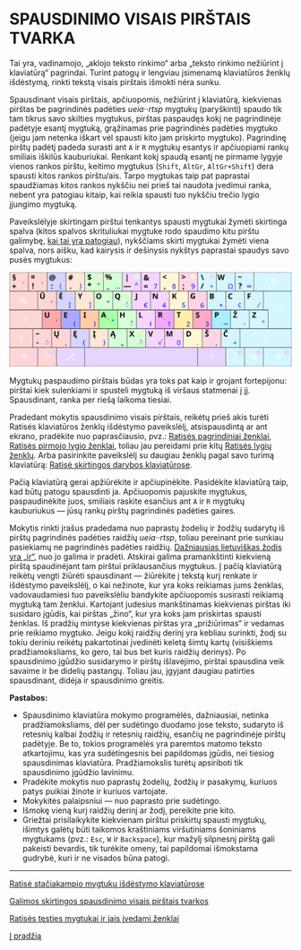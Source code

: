 
# SPAUSDINIMO VISAIS PIRŠTAIS TVARKA

Tai yra, vadinamojo, „aklojo teksto rinkimo“ arba „teksto rinkimo nežiūrint į klaviatūrą“ pagrindai. Turint patogų ir lengviau įsimenamą klaviatūros ženklų išdėstymą, rinkti tekstą visais pirštais išmokti nėra sunku.

Spausdinant visais pirštais, apčiuopomis, nežiūrint į klaviatūrą, kiekvienas pirštas be pagrindinės padėties _ueia··rtsp_ mygtukų (paryškinti) spaudo tik tam tikrus savo skilties mygtukus, pirštas paspaudęs kokį ne pagrindinėje padėtyje esantį mygtuką, grąžinamas prie pagrindinės padėties mygtuko (jeigu jam netenka iškart vėl spausti kito jam priskirto mygtuko). Pagrindinę pirštų padėtį padeda surasti ant ```A``` ir ```R``` mygtukų esantys ir apčiuopiami rankų smiliais iškilūs kauburiukai. Renkant kokį spaudą esantį ne pirmame lygyje vienos rankos pirštu, keitimo mygtukus (```Shift```, ```AltGr```, ```AltGr+Shift```) dera spausti kitos rankos pirštu/ais. Tarpo mygtukas taip pat paprastai spaudžiamas kitos rankos nykščiu nei prieš tai naudota įvedimui ranka, nebent yra patogiau kitaip, kai reikia spausti tuo nykščiu trečio lygio įjungimo mygtuką.

Paveikslėlyje skirtingam pirštui tenkantys spausti mygtukai žymėti skirtinga spalva (kitos spalvos skrituliukai mygtuke rodo spaudimo kitu pirštu galimybę, [kai tai yra patogiau](skirtingos-spausdinimo-tvarkos.md)), nykščiams skirti mygtukai žymėti viena spalva, nors aišku, kad kairysis ir dešinysis nykštys paprastai spaudys savo pusės mygtukus:

![Spausdinimo visais pirštais tvarka](images/ratise-spausdinimo-tvarka.svg)

Mygtukų paspaudimo pirštais būdas yra toks pat kaip ir grojant fortepijonu: pirštai kiek sulenkiami ir spusteli mygtuką iš viršaus statmenai į jį. Spausdinant, ranka per riešą laikoma tiesiai.

Pradedant mokytis spausdinimo visais pirštais, reikėtų prieš akis turėti Ratisės klaviatūros ženklų išdėstymo paveikslėlį, atsispausdintą ar ant ekrano, pradėkite nuo paprasčiausio, pvz.: [Ratisės pagrindiniai ženklai](images/lt-ratise-isdestymas.svg), [Ratisės pirmojo lygio ženklai](images/kb-lt-ratise-1-lygis.svg), toliau jau pereidami prie kitų [Ratisės lygių ženklų](ratises-isdestymo-lygiai.md). Arba pasirinkite paveikslėlį su daugiau ženklų pagal savo turimą klaviatūrą: [Ratisė skirtingos darybos klaviatūrose](ratise-skirtingos-darybos-klaviaturose.md).

Pačią klaviatūrą gerai apžiūrėkite ir apčiupinėkite. Pasidėkite klaviatūrą taip, kad būtų patogu spausdinti ja. Apčiuopomis pajuskite mygtukus, paspaudinėkite juos, smiliais raskite esančius ant ```A``` ir ```R``` mygtukų kauburiukus — jūsų rankų pirštų pagrindinės padėties gaires.

Mokytis rinkti įrašus pradedama nuo paprastų žodelių ir žodžių sudarytų iš pirštų pagrindinės padėties raidžių _ueia··rtsp_, toliau pereinant prie sunkiau pasiekiamų ne pagrindinės padėties raidžių. [Dažniausias lietuviškas žodis yra „ir“](dazniausi-lt-zodziai.txt), nuo jo galima ir pradėti. Atskirai galima pramankštinti kiekvieną pirštą spaudinėjant tam pirštui priklausančius mygtukus. Į pačią klaviatūrą reikėtų vengti žiūrėti spausdinant — žiūrėkite į tekstą kurį renkate ir išdėstymo paveikslėlį, o kai nežinote, kur yra koks reikiamas jums ženklas, vadovaudamiesi tuo paveikslėliu bandykite apčiuopomis susirasti reikiamą mygtuką tam ženklui. Kartojant judesius mankštinamas kiekvienas pirštas iki susidaro įgūdis, kai pirštas „žino“, kur yra koks jam priskirtas spausti ženklas. Iš pradžių mintyse kiekvienas pirštas yra „prižiūrimas“ ir vedamas prie reikiamo mygtuko. Jeigu kokį raidžių derinį yra kebliau surinkti, žodį su tokiu deriniu reikėtų pakartotinai įvedinėti keletą šimtų kartų (visiškiems pradžiamoksliams, ko gero, tai bus bet kuris raidžių derinys). Po spausdinimo įgūdžio susidarymo ir pirštų išlavėjimo, pirštai spausdina veik savaime ir be didelių pastangų. Toliau jau, įgyjant daugiau patirties spausdinant, didėja ir spausdinimo greitis.

__Pastabos:__
+ Spausdinimo klaviatūra mokymo programėlės, dažniausiai, netinka pradžiamoksliams, dėl per sudėtingo duodamo jose teksto, sudaryto iš retesnių kalbai žodžių ir retesnių raidžių, esančių ne pagrindinėje pirštų padėtyje. Be to, tokios programėlės yra paremtos matomo teksto atkartojimu, kas yra sudėtingesnis bei papildomas įgūdis, nei tiesiog spausdinimas klaviatūra. Pradžiamokslis turėtų apsiriboti tik spausdinimo įgūdžio lavinimu.
+ Pradėkite mokytis nuo paprastų žodelių, žodžių ir pasakymų, kuriuos patys puikiai žinote ir kuriuos vartojate.
+ Mokykitės palaipsniui — nuo paprasto prie sudėtingo.
+ Išmokę vieną kurį raidžių derinį ar žodį, pereikite prie kito.
+ Griežtai prisilaikykite kiekvienam pirštui priskirtų spausti mygtukų, išimtys galėtų būti taikomos kraštiniams viršutiniams šoniniams mygtukams (pvz.: ```Esc```, ```W``` ir ```Backspace```), kur mažylį silpnesnį pirštą gali pakeisti bevardis, tik turėkite omeny, tai papildomai išmokstama gudrybė, kuri ir ne visados būna patogi.


-------------------------

[Ratisė stačiakampio mygtukų išdėstymo klaviatūrose](ratise-staciakampese-klaviaturose.md)

[Galimos skirtingos spausdinimo visais pirštais tvarkos](skirtingos-spausdinimo-tvarkos.md)

[Ratisės tęsties mygtukai ir jais įvedami ženklai](ratises-testies-mygtukai.md)

[Į pradžią](../README.md)
